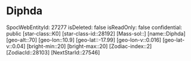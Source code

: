 ﻿---
location: [-17.99,10.9,70]
type: Station
tags:
- astro/Star

---

# Diphda

SpocWebEntityId: 27277
isDeleted: false
isReadOnly: false
confidential: public
[star-class::K0]
[star-class-id::28192]
[Mass-sol::]
[name::Diphda]
[geo-alt::70]
[geo-lon::10.9]
[geo-lat::-17.99]
[geo-lon-v::0.016]
[geo-lat-v::0.04]
[bright-min::20]
[bright-max::20]
[Zodiac-index::2]
[ZodiacId::28103]
[NextStarId::27546]

